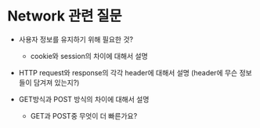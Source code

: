 # Network 관련 질문
* 사용자 정보를 유지하기 위해 필요한 것?
  * cookie와 session의 차이에 대해서 설명

* HTTP request와 response의 각각 header에 대해서 설명
  (header에 무슨 정보들이 담겨져 있는지?)

* GET방식과 POST 방식의 차이에 대해서 설명
  * GET과 POST중 무엇이 더 빠른가요?
